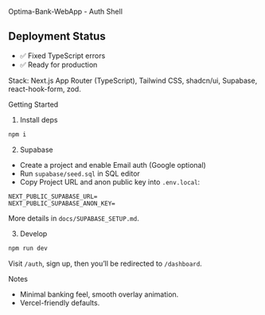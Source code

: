 Optima-Bank-WebApp - Auth Shell

## Deployment Status
- ✅ Fixed TypeScript errors
- ✅ Ready for production

Stack: Next.js App Router (TypeScript), Tailwind CSS, shadcn/ui, Supabase, react-hook-form, zod.

Getting Started

1) Install deps
```bash
npm i
```

2) Supabase
- Create a project and enable Email auth (Google optional)
- Run `supabase/seed.sql` in SQL editor
- Copy Project URL and anon public key into `.env.local`:
```
NEXT_PUBLIC_SUPABASE_URL=
NEXT_PUBLIC_SUPABASE_ANON_KEY=
```
More details in `docs/SUPABASE_SETUP.md`.

3) Develop
```bash
npm run dev
```
Visit `/auth`, sign up, then you’ll be redirected to `/dashboard`.

Notes
- Minimal banking feel, smooth overlay animation.
- Vercel-friendly defaults.
